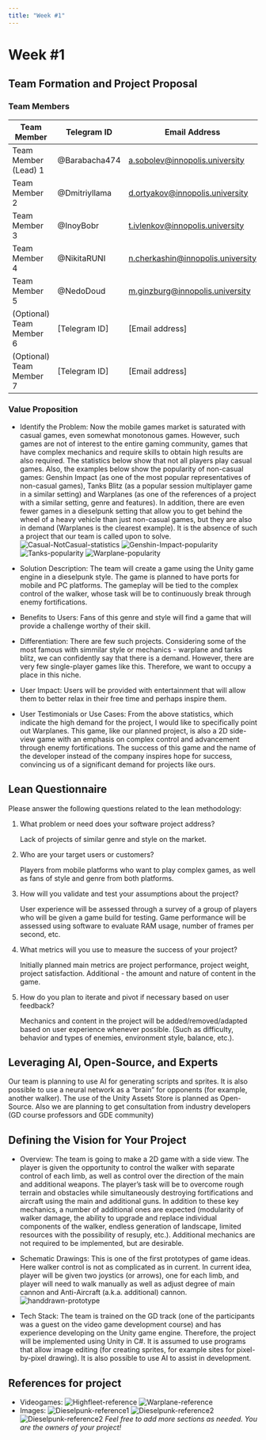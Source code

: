 ```yaml
---
title: "Week #1"
---
```


# Week #1

## **Team Formation and Project Proposal**

### **Team Members**

| Team Member              | Telegram ID   | Email Address                     |
|--------------------------|---------------|-----------------------------------|
| Team Member (Lead) 1     | @Barabacha474 | a.sobolev@innopolis.university    |
| Team Member 2            | @Dmitriyllama | d.ortyakov@innopolis.university   |
| Team Member 3            | @InoyBobr     | t.ivlenkov@innopolis.university   |
| Team Member 4            | @NikitaRUNI   | n.cherkashin@innopolis.university |
| Team Member 5            | @NedoDoud     | m.ginzburg@innopolis.university   |
| (Optional) Team Member 6 | [Telegram ID] | [Email address] |
| (Optional) Team Member 7 | [Telegram ID] | [Email address] |

### **Value Proposition**

- Identify the Problem:
  Now the mobile games market is saturated with casual games, even somewhat monotonous games. However, such games are not of interest to the entire gaming community, games that have complex mechanics and require skills to obtain high results are also required. The statistics below show that not all players play casual games. Also, the examples below show the popularity of non-casual games: Genshin Impact (as one of the most popular representatives of non-casual games), Tanks Blitz (as a popular session multiplayer game in a similar setting) and Warplanes (as one of the references of a project with a similar setting, genre and features). In addition, there are even fewer games in a dieselpunk setting that allow you to get behind the wheel of a heavy vehicle than just non-casual games, but they are also in demand (Warplanes is the clearest example). It is the absence of such a project that our team is called upon to solve.
  ![Casual-NotCasual-statistics](/2024/Frontline-Walker/Casual-NotCasual-statistics.jpg)
  ![Genshin-Impact-popularity](/2024/Frontline-Walker/Genshin-Impact-popularity.png)
  ![Tanks-popularity](/2024/Frontline-Walker/Tanks-popularity.png)
  ![Warplane-popularity](/2024/Frontline-Walker/Warplane-popularity.png)

- Solution Description:
 The team will create a game using the Unity game engine in a dieselpunk style. The game is planned to have ports for mobile and PC platforms. The gameplay will be tied to the complex control of the walker, whose task will be to continuously break through enemy fortifications.

- Benefits to Users:
 Fans of this genre and style will find a game that will provide a challenge worthy of their skill.

- Differentiation:
 There are few such projects. Considering some of the most famous with simmilar style or mechanics - warplane and tanks blitz, we can confidently say that there is a demand. However, there are very few single-player games like this. Therefore, we want to occupy a place in this niche.

- User Impact:
 Users will be provided with entertainment that will allow them to better relax in their free time and perhaps inspire them.

- User Testimonials or Use Cases:
 From the above statistics, which indicate the high demand for the project, I would like to specifically point out Warplanes. This game, like our planned project, is also a 2D side-view game with an emphasis on complex control and advancement through enemy fortifications. The success of this game and the name of the developer instead of the company inspires hope for success, convincing us of a significant demand for projects like ours.

## **Lean Questionnaire**

Please answer the following questions related to the lean methodology:

1. What problem or need does your software project address? 
   
   Lack of projects of similar genre and style on the market.

2. Who are your target users or customers?

   Players from mobile platforms who want to play complex games, as well as fans of style and genre from both platforms.

3. How will you validate and test your assumptions about the project?

   User experience will be assessed through a survey of a group of players who will be given a game build for testing. Game performance will be assessed using software to evaluate RAM usage, number of frames per second, etc.

4. What metrics will you use to measure the success of your project?

   Initially planned main metrics are project performance, project weight, project satisfaction. Additional - the amount and nature of content in the game.

5. How do you plan to iterate and pivot if necessary based on user feedback?

   Mechanics and content in the project will be added/removed/adapted based on user experience whenever possible. (Such as difficulty, behavior and types of enemies, environment style, balance, etc.).

## **Leveraging AI, Open-Source, and Experts**

Our team is planning to use AI for generating scripts and sprites. It is also possible to use a neural network as a “brain” for opponents (for example, another walker). The use of the Unity Assets Store is planned as Open-Source. Also we are planning to get consultation from industry developers (GD course professors and GDE community)

## **Defining the Vision for Your Project**

- Overview:
  The team is going to make a 2D game with a side view. The player is given the opportunity to control the walker with separate control of each limb, as well as control over the direction of the main and additional weapons. The player’s task will be to overcome rough terrain and obstacles while simultaneously destroying fortifications and aircraft using the main and additional guns. In addition to these key mechanics, a number of additional ones are expected (modularity of walker damage, the ability to upgrade and replace individual components of the walker, endless generation of landscape, limited resources with the possibility of resuply, etc.). Additional mechanics are not required to be implemented, but are desirable.

- Schematic Drawings:
  This is one of the first prototypes of game ideas. Here walker control is not as complicated as in current. In current idea, player will be given two joystics (or arrows), one for each limb, and player will need to walk manually as well as adjust degree of main cannon and Anti-Aircraft (a.k.a. additional) cannon.
  ![handdrawn-prototype](https://github.com/Barabacha474/Frontline-Walker/assets/108589486/1bbb5a59-8eac-41fd-992a-f5adb0080c02)


- Tech Stack:
  The team is trained on the GD track (one of the participants was a guest on the video game development course) and has experience developing on the Unity game engine. Therefore, the project will be implemented using Unity in C#. It is assumed to use programs that allow image editing (for creating sprites, for example sites for pixel-by-pixel drawing). It is also possible to use AI to assist in development.

## **References for project**
- Videogames:
  ![Highfleet-reference](/2024/Frontline-Walker/Highfleet-reference.png)
  ![Warplane-reference](/2024/Frontline-Walker/Warplane-reference.png)
- Images:
  ![Dieselpunk-reference1](/2024/Frontline-Walker/Dieselpunk-reference1.jpg)
  ![Dieselpunk-reference2](/2024/Frontline-Walker/Dieselpunk-reference2.jpg)
  ![Dieselpunk-reference2](/2024/Frontline-Walker/Dieselpunk-reference3.jpg)
*Feel free to add more sections as needed. You are the owners of your project!*
